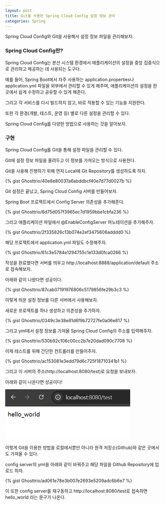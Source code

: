```yaml
---
layout: post
title: Git을 사용한 Spring Cloud Config 설정 정보 관리
categories: Spring
---
```


Spring Cloud Config와 Git을 사용해서 설정 정보 파일을 관리해보자.

### Spring Cloud Config란?

Spring Cloud Config는 분산 시스템 환경에서 애플리케이션의 설정을 중앙 집중식으로 관리하고 제공하는 데 사용되는 도구다.

예를 들어, Spring Boot에서 자주 사용하는 application.properties나 application.yml 파일을 외부에서 관리할 수 있게 해주며, 애플리케이션의 설정을 한 곳에서 쉽게 수정하고 공유할 수 있게 해준다.

그리고 각 서비스를 다시 빌드하지 않고, 바로 적용할 수 있는 기능을 지원한다.

또한 각 환경(개발, 테스트, 운영 등) 별로 다른 설정을 관리할 수 있다.

Spring Cloud Config를 다양한 방법으로 사용하는 것을 알아보자.


### 구현

Spring Cloud Config를 Git을 통해 설정 파일을 관리할 수 있다. 

Git에 설정 정보 파일을 올려두고 이 정보를 가져오는 방식으로 사용한다.

Git을 사용해 진행하기 위해 먼저 Local에 Git Repository를 생성하도록 하자.

{% gist Ghosttrio/40e8e80037a6abddbcf40e7d77d0027b %}

Git 설정은 끝났고, Spring Cloud Config 서버를 만들어보자.

Spring Boot 프로젝트에서 Config Server 의존성을 추가해준다.

{% gist Ghosttrio/6d75d057f3965ec7d1959bbe1cbfa236 %}

그리고 애플리케이션 파일에서 @EnableConfigServer 어노테이션을 추가해주자.

{% gist Ghosttrio/2f335826c13b074e2ef3475606adddd0 %}

해당 프로젝트에서 application.yml 파일도 수정해주자.

{% gist Ghosttrio/61c3e5784e1294755c1e133d0fca0266 %}

작성을 완료했다면 서버를 띄우고 http://localhost:8888/application/default 주소로 접속해보자.

아래와 같이 나왔다면 성공이다.

{% gist Ghosttrio/87cab07191976806c5179856fe29b3c3 %}

이렇게 띄운 설정 정보를 다른 서버에서 사용해보자.

새로운 프로젝트를 하나 생성하고 의존성을 추가하자.

{% gist Ghosttrio/0349c3e38e81d6f9b72727fe0a06e817 %}

그리고 yml에서 설정 정보를 가져올 Spring Cloud Config의 주소를 입력해주자.

{% gist Ghosttrio/530b92c106c00cc2b7e20dad090c7708 %}

이제 테스트를 위해 간단한 컨트롤러를 만들어주자.

{% gist Ghosttrio/ac153081e3edd79d6c725f18710341b1 %}

그리고 이 서버의 주소(http://localhost:8080/test)로 요청을 보내보자.

아래와 같이 나온다면 성공이다!

![alt text](/public/img/241111/image-20.png)

이렇게 Git을 이용한 방법을 로컬에서뿐만 아니라 원격 저장소(Github)와 같은 곳에서도 가져올 수 있다.

config server의 yml을 아래와 같이 바꿔주고 해당 파일을 Github Repository에 업로드 하자.

{% gist Ghosttrio/ad061e78e3b007e2693e5209adc6b6e7 %}

이 또한 config server를 재구동하고 http://localhost:8080/test로 접속하면 hello_world 라는 문구가 나온다.
